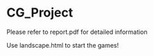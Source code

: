 # CG_Project

Please refer to report.pdf for detailed information

Use landscape.html to start the games!
